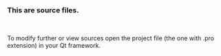 <h3>This are source files.</h3><br>
<p>
To modify further or view sources open the project file (the one with .pro extension) in your Qt framework. </p> 
